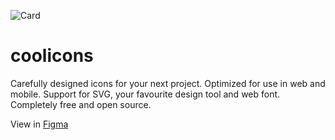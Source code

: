 
![Card](https://ibb.co/0YYqgx6)

# coolicons

Carefully designed icons for your next project. Optimized for use in web and mobile. Support for SVG, your favourite design tool and web font. Completely free and open source.


View in [Figma](https://www.figma.com/c/file/800815864899415771/coolicons-v2.1)
